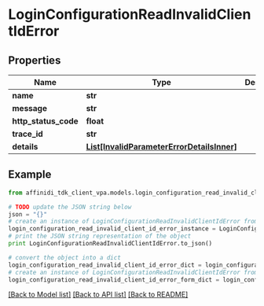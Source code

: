 # LoginConfigurationReadInvalidClientIdError

## Properties

| Name                 | Type                                                                                | Description | Notes      |
| -------------------- | ----------------------------------------------------------------------------------- | ----------- | ---------- |
| **name**             | **str**                                                                             |             |
| **message**          | **str**                                                                             |             |
| **http_status_code** | **float**                                                                           |             |
| **trace_id**         | **str**                                                                             |             |
| **details**          | [**List[InvalidParameterErrorDetailsInner]**](InvalidParameterErrorDetailsInner.md) |             | [optional] |

## Example

```python
from affinidi_tdk_client_vpa.models.login_configuration_read_invalid_client_id_error import LoginConfigurationReadInvalidClientIdError

# TODO update the JSON string below
json = "{}"
# create an instance of LoginConfigurationReadInvalidClientIdError from a JSON string
login_configuration_read_invalid_client_id_error_instance = LoginConfigurationReadInvalidClientIdError.from_json(json)
# print the JSON string representation of the object
print LoginConfigurationReadInvalidClientIdError.to_json()

# convert the object into a dict
login_configuration_read_invalid_client_id_error_dict = login_configuration_read_invalid_client_id_error_instance.to_dict()
# create an instance of LoginConfigurationReadInvalidClientIdError from a dict
login_configuration_read_invalid_client_id_error_form_dict = login_configuration_read_invalid_client_id_error.from_dict(login_configuration_read_invalid_client_id_error_dict)
```

[[Back to Model list]](../README.md#documentation-for-models) [[Back to API list]](../README.md#documentation-for-api-endpoints) [[Back to README]](../README.md)
